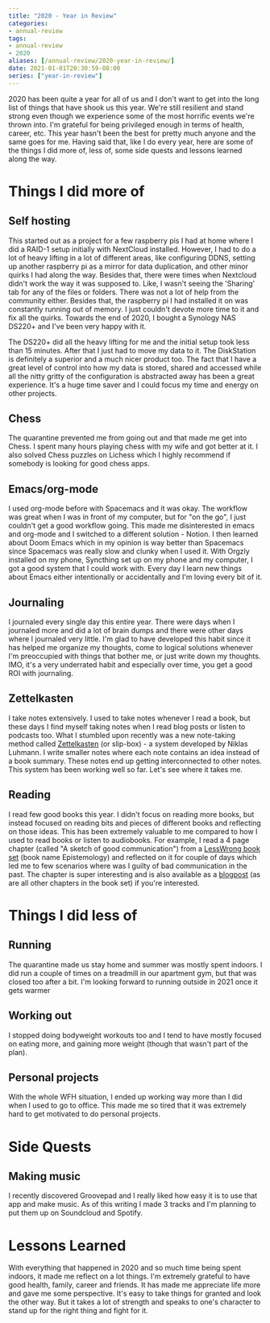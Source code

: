 ```yaml
---
title: "2020 - Year in Review"
categories:
- annual-review
tags:
- annual-review
- 2020
aliases: [/annual-review/2020-year-in-review/]
date: 2021-01-01T20:30:59-08:00
series: ["year-in-review"]
---
```


2020 has been quite a year for all of us and I don't want to get into the long list of things that have shook us this year. We're still resilient and stand strong even though we experience some of the most horrific events we're thrown into. I'm grateful for being privileged enough in terms of health, career, etc. This year hasn't been the best for pretty much anyone and the same goes for me. Having said that, like I do every year, here are some of the things I did more of, less of, some side quests and lessons learned along the way.

# Things I did more of

## Self hosting

This started out as a project for a few raspberry pis I had at home where I did a RAID-1 setup initially with NextCloud installed. However, I had to do a lot of heavy lifting in a lot of different areas, like configuring DDNS, setting up another raspberry pi as a mirror for data duplication, and other minor quirks I had along the way. Besides that, there were times when Nextcloud didn't work the way it was supposed to. Like, I wasn't seeing the 'Sharing' tab for any of the files or folders. There was not a lot of help from the community either. Besides that, the raspberry pi I had installed it on was constantly running out of memory. I just couldn't devote more time to it and fix all the quirks. Towards the end of 2020, I bought a Synology NAS DS220+ and I've been very happy with it.

The DS220+ did all the heavy lifting for me and the initial setup took less than 15 minutes. After that I just had to move my data to it. The DiskStation is definitely a superior and a much nicer product too. The fact that I have a great level of control into how my data is stored, shared and accessed while all the nitty gritty of the configuration is abstracted away has been a great experience. It's a huge time saver and I could focus my time and energy on other projects.

## Chess

The quarantine prevented me from going out and that made me get into Chess. I spent many hours playing chess with my wife and got better at it. I also solved Chess puzzles on Lichess which I highly recommend if somebody is looking for good chess apps.

## Emacs/org-mode

I used org-mode before with Spacemacs and it was okay. The workflow was great when I was in front of my computer, but for "on the go", I just couldn't get a good workflow going. This made me disinterested in emacs and org-mode and I switched to a different solution - Notion. I then learned about Doom Emacs which in my opinion is way better than Spacemacs since Spacemacs was really slow and clunky when I used it. With Orgzly installed on my phone, Syncthing set up on my phone and my computer, I got a good system that I could work with. Every day I learn new things about Emacs either intentionally or accidentally and I'm loving every bit of it.

## Journaling

I journaled every single day this entire year. There were days when I journaled more and did a lot of brain dumps and there were other days where I journaled very little. I'm glad to have developed this habit since it has helped me organize my thoughts, come to logical solutions whenever I'm preoccupied with things that bother me, or just write down my thoughts. IMO, it's a very underrated habit and especially over time, you get a good ROI with journaling.

## Zettelkasten

I take notes extensively. I used to take notes whenever I read a book, but these days I find myself taking notes when I read blog posts or listen to podcasts too. What I stumbled upon recently was a new note-taking method called [Zettelkasten](https://en.wikipedia.org/wiki/Zettelkasten) (or slip-box) - a system developed by Niklas Luhmann. I write smaller notes where each note contains an idea instead of a book summary. These notes end up getting interconnected to other notes. This system has been working well so far. Let's see where it takes me.

## Reading

I read few good books this year. I didn't focus on reading more books, but instead focused on reading bits and pieces of different books and reflecting on those ideas. This has been extremely valuable to me compared to how I used to read books or listen to audiobooks. For example, I read a 4 page chapter (called "A sketch of good communication") from a [LessWrong book set](https://www.lesswrong.com/books) (book name Epistemology) and reflected on it for couple of days which led me to few scenarios where was I guilty of bad communication in the past. The chapter is super interesting and is also available as a [blogpost](https://www.lesswrong.com/posts/yeADMcScw8EW9yxpH/a-sketch-of-good-communication) (as are all other chapters in the book set) if you're interested.

# Things I did less of

## Running

The quarantine made us stay home and summer was mostly spent indoors. I did run a couple of times on a treadmill in our apartment gym, but that was closed too after a bit. I'm looking forward to running outside in 2021 once it gets warmer

## Working out

I stopped doing bodyweight workouts too and I tend to have mostly focused on eating more, and gaining more weight (though that wasn't part of the plan).

## Personal projects

With the whole WFH situation, I ended up working way more than I did when I used to go to office. This made me so tired that it was extremely hard to get motivated to do personal projects.

# Side Quests

## Making music

I recently discovered Groovepad and I really liked how easy it is to use that app and make music. As of this writing I made 3 tracks and I'm planning to put them up on Soundcloud and Spotify.

# Lessons Learned

With everything that happened in 2020 and so much time being spent indoors, it made me reflect on a lot things. I'm extremely grateful to have good health, family, career and friends. It has made me appreciate life more and gave me some perspective. It's easy to take things for granted and look the other way. But it takes a lot of strength and speaks to one's character to stand up for the right thing and fight for it.
